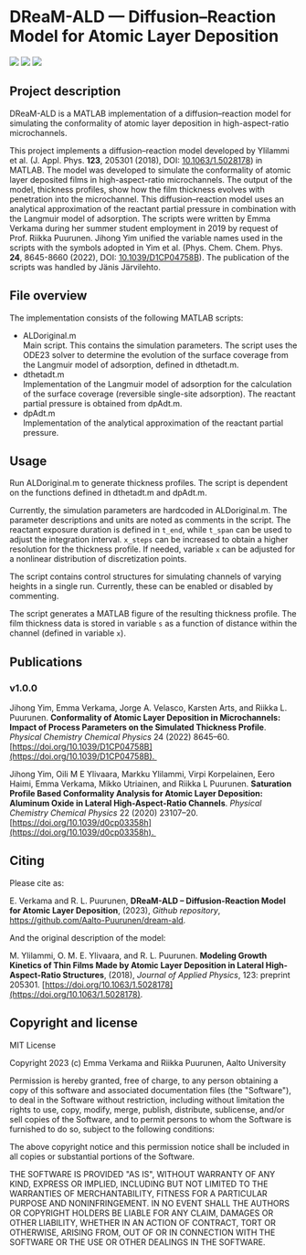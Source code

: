 # DReaM-ALD — Diffusion–Reaction Model for Atomic Layer Deposition

<a href="https://github.com/Aalto-Puurunen/dream-ald#copyright-and-license" alt="MIT License">
        <img src="https://img.shields.io/badge/license-MIT-green" /></a>

<a href="https://twitter.com/intent/tweet?text=https%3A%2F%2Fgithub.com%2FAalto-Puurunen%2Fdream-ald" alt="Tweet about DReaM-ALD">
        <img src="https://img.shields.io/twitter/url?style=social&url=https%3A%2F%2Fgithub.com%2FAalto-Puurunen%2Fdream-ald" /></a>

<a href="https://twitter.com/rlpuu" alt="Follow rlpuu on Twitter">
        <img src="https://img.shields.io/twitter/follow/rlpuu?style=social" /></a>

## Project description

DReaM-ALD is a MATLAB implementation of a diffusion–reaction model for simulating the conformality of atomic layer deposition in high-aspect-ratio microchannels.

This project implements a diffusion–reaction model developed by Ylilammi et al. (J. Appl. Phys. **123**, 205301 (2018), DOI: [10.1063/1.5028178](https://doi.org/10.1063/1.5028178)) in MATLAB. The model was developed to simulate the conformality of atomic layer deposited films in high-aspect-ratio microchannels. The output of the model, thickness profiles, show how the film thickness evolves with penetration into the microchannel. This diffusion–reaction model uses an analytical approximation of the reactant partial pressure in combination with the Langmuir model of adsorption. The scripts were written by Emma Verkama during her summer student employment in 2019 by request of Prof. Riikka Puurunen. Jihong Yim unified the variable names used in the scripts with the symbols adopted in Yim et al. (Phys. Chem. Chem. Phys. **24**, 8645-8660 (2022), DOI: [10.1039/D1CP04758B](https://doi.org/10.1039/D1CP04758B)). The publication of the scripts was handled by Jänis Järvilehto. 

## File overview

The implementation consists of the following MATLAB scripts:

* ALDoriginal.m  
Main script. This contains the simulation parameters. The script uses the ODE23 solver to determine the evolution of the surface coverage from the Langmuir model of adsorption, defined in dthetadt.m.  
* dthetadt.m  
Implementation of the Langmuir model of adsorption for the calculation of the surface coverage (reversible single-site adsorption). The reactant partial pressure is obtained from dpAdt.m.
* dpAdt.m  
Implementation of the analytical approximation of the reactant partial pressure. 

## Usage

Run ALDoriginal.m to generate thickness profiles. The script is dependent on the functions defined in dthetadt.m and dpAdt.m. 

Currently, the simulation parameters are hardcoded in ALDoriginal.m. The parameter descriptions and units are noted as comments in the script. The reactant exposure duration is defined in `t_end`, while `t_span` can be used to adjust the integration interval. `x_steps` can be increased to obtain a higher resolution for the thickness profile. If needed, variable `x` can be adjusted for a nonlinear distribution of discretization points. 

The script contains control structures for simulating channels of varying heights in a single run. Currently, these can be enabled or disabled by commenting. 

The script generates a MATLAB figure of the resulting thickness profile. The film thickness data is stored in variable `s` as a function of distance within the channel (defined in variable `x`). 

## Publications

### v1.0.0

Jihong Yim, Emma Verkama, Jorge A. Velasco, Karsten Arts, and Riikka L. Puurunen. **Conformality of Atomic Layer Deposition in Microchannels: Impact of Process Parameters on the Simulated Thickness Profile**. *Physical Chemistry Chemical Physics* 24 (2022) 8645–60. [https://doi.org/10.1039/D1CP04758B](https://doi.org/10.1039/D1CP04758B). 

Jihong Yim, Oili M E Ylivaara, Markku Ylilammi, Virpi Korpelainen, Eero Haimi, Emma Verkama, Mikko Utriainen, and Riikka L Puurunen. **Saturation Profile Based Conformality Analysis for Atomic Layer Deposition: Aluminum Oxide in Lateral High-Aspect-Ratio Channels**. *Physical Chemistry Chemical Physics* 22 (2020) 23107–20. [https://doi.org/10.1039/d0cp03358h](https://doi.org/10.1039/d0cp03358h). 

## Citing

Please cite as:

E. Verkama and R. L. Puurunen, **DReaM-ALD – Diffusion-Reaction Model for Atomic Layer Deposition**, (2023), *Github repository*, https://github.com/Aalto-Puurunen/dream-ald. 

And the original description of the model:

M. Ylilammi, O. M. E. Ylivaara, and R. L. Puurunen. **Modeling Growth Kinetics of Thin Films Made by Atomic Layer Deposition in Lateral High-Aspect-Ratio Structures**, (2018), *Journal of Applied Physics*, 123: preprint 205301. [https://doi.org/10.1063/1.5028178](https://doi.org/10.1063/1.5028178).

## Copyright and license

MIT License

Copyright 2023 (c) Emma Verkama and Riikka Puurunen, Aalto University

Permission is hereby granted, free of charge, to any person obtaining a copy of this software and associated documentation files (the "Software"), to deal in the Software without restriction, including without limitation the rights to use, copy, modify, merge, publish, distribute, sublicense, and/or sell copies of the Software, and to permit persons to whom the Software is furnished to do so, subject to the following conditions:

The above copyright notice and this permission notice shall be included in all copies or substantial portions of the Software.

THE SOFTWARE IS PROVIDED "AS IS", WITHOUT WARRANTY OF ANY KIND, EXPRESS OR IMPLIED, INCLUDING BUT NOT LIMITED TO THE WARRANTIES OF MERCHANTABILITY, FITNESS FOR A PARTICULAR PURPOSE AND NONINFRINGEMENT. IN NO EVENT SHALL THE AUTHORS OR COPYRIGHT HOLDERS BE LIABLE FOR ANY CLAIM, DAMAGES OR OTHER LIABILITY, WHETHER IN AN ACTION OF CONTRACT, TORT OR OTHERWISE, ARISING FROM, OUT OF OR IN CONNECTION WITH THE SOFTWARE OR THE USE OR OTHER DEALINGS IN THE SOFTWARE.
